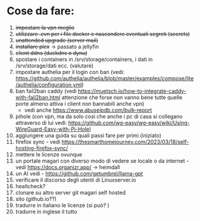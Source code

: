 # Cose da fare:
1. ~~impostare la vpn meglio~~
2. ~~utilizzare .evn per i file docker e nascondere eventuali segreti (secrets)~~
3. ~~unattended upgrade (server mail)~~
4. ~~installare plex~~ -> passato a jellyfin
5. ~~client ddns (duckdns o dynu)~~
5. spostare i containers in /srv/storage/containers, i dati in /srv/storage/dati ecc. (valutare)
6.  impostare authelia per il login con ban (vedi: https://github.com/authelia/authelia/blob/master/examples/compose/lite/authelia/configuration.yml)
7.  ban fail2ban caddy (vedi https://muetsch.io/how-to-integrate-caddy-with-fail2ban.html attenzione che forse non vanno bene tutte quelle porte almeno attiva i client non bannabili anche vpn)
    - vedi anche https://www.abuseipdb.com/bulk-report
8. pihole (con vpn, ma da solo così che anche i pc di casa si collegano attraverso di lui vedi: https://github.com/wg-easy/wg-easy/wiki/Using-WireGuard-Easy-with-Pi-Hole)
9. aggiungere una guida su quali passi fare per primi (iniziato)
10. firefox sync - vedi https://thesmarthomejourney.com/2023/03/18/self-hosting-firefox-sync/
11. mettere le licenze ovunque
12. un portale magari con diverso modo di vedere se locale o da internet - vedi https://docs.organizr.app/ -> heimdall
13. un AI vedi - https://github.com/getumbrel/llama-gpt
14. verificare il discorso degli utenti di Linuxserver.io
15. healtcheck?
16. clonare su altro server git magari self hosted
17. sito (github.io??)
18. tradurre in italiano le licenze (si può? )
19. tradurre in inglese il tutto
